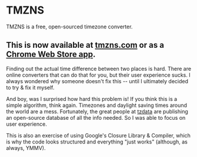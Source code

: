 # TMZNS

TMZNS is a free, open-sourced timezone converter.

## This is now available at [tmzns.com](http://www.tmzns.com/) or as a [Chrome Web Store app](https://chrome.google.com/webstore/detail/fgkienloijjhkoegoacpnfknffgnlkde).

Finding out the actual time difference between two places is hard. There are online converters that can do that for you, but their user experience sucks. I always wondered why someone doesn't fix this -- until I ultimately decided to try & fix it myself.

And boy, was I surprised how hard this problem is! If you think this is a simple algorithm, think again. Timezones and daylight saving times around the world are a mess. Fortunately, the great people at [tzdata](http://code.google.com/p/tzdata/) are publishing an open-source database of all the info needed. So I was able to focus on user experience.

This is also an exercise of using Google's Closure Library & Compiler, which is why the code looks structured and everything "just works" (although, as always, YMMV).